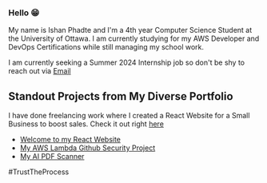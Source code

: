### Hello :grin:

<!--
**IshanPhadte776/IshanPhadte776** is a ✨ _special_ ✨ repository because its `README.md` (this file) appears on your GitHub profile.


-->

My name is Ishan Phadte and I'm a 4th year Computer Science Student at the University of Ottawa. I am currently studying for my AWS Developer and DevOps Certifications while still managing my school work. 

I am currently seeking a Summer 2024 Internship job so don't be shy to reach out via [Email](mailto:ishanphadte@gmail.com)

## Standout Projects from My Diverse Portfolio

I have done freelancing work where I created a React Website for a Small Business to boost sales. Check it out right [here](https://the-soaring-artist-website.vercel.app/)

- [Welcome to my React Website](https://ishan-next-react-website.vercel.app/)
- [My AWS Lambda Github Security Project](https://github.com/IshanPhadte776/LambdaEventTriggering)
- [My AI PDF Scanner](https://github.com/IshanPhadte776/PDFQuestionScanner)

#TrustTheProcess
